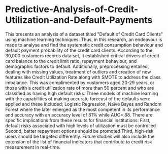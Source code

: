 # Predictive-Analysis-of-Credit-Utilization-and-Default-Payments
This presents an analysis of a dataset titled "Default of Credit Card Clients" using machine learning techniques. Thus, in this research, an endeavour is made to analyse and find the systematic credit consumption behaviour and default payment probability of the credit card clients. According to the 30,000 customers records data set, it established critical drivers of credit card balance to the credit limit ratio, repayment behaviour, and demographic factors to default. Additionally, preprocessing entailed, dealing with missing values, treatment of outliers and creation of new features like Credit Utilization Rate along with SMOTE to address the class imbalance. This was complimented by customers aged 20-29 years, or those with a credit utilization rate of more than 50 percent and who are classified as having high default risks. Three models of machine learning with the capabilities of making accurate forecast of the defaults were applied and these included; Logistic Regression, Naïve Bayes and Random Forest where the later emerged as the most competent in its performance and accuracy with an accuracy level of 81% while AUC=.88. There are specific implications from these results for financial institutions: First, default risks associated with high levels of utilization must be controlled Second, better repayment options should be promoted Third, high-risk users should be targeted differently. Future studies will also include the extension of the list of financial indicators that contribute to credit risk measurement in real-time.
